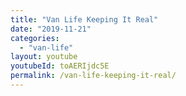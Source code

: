 ```yaml
---
title: "Van Life Keeping It Real"
date: "2019-11-21"
categories: 
  - "van-life"
layout: youtube
youtubeId: toAERIjdc5E
permalink: /van-life-keeping-it-real/
---
```

